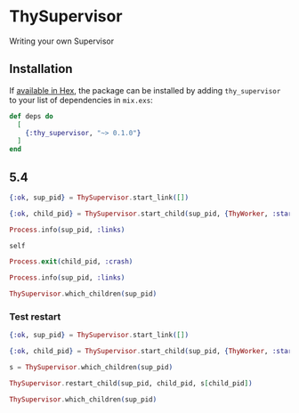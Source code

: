 # ThySupervisor

Writing your own Supervisor

## Installation

If [available in Hex](https://hex.pm/docs/publish), the package can be installed
by adding `thy_supervisor` to your list of dependencies in `mix.exs`:

```elixir
def deps do
  [
    {:thy_supervisor, "~> 0.1.0"}
  ]
end
```

## 5.4

```elixir
{:ok, sup_pid} = ThySupervisor.start_link([])

{:ok, child_pid} = ThySupervisor.start_child(sup_pid, {ThyWorker, :start_link, []})

Process.info(sup_pid, :links)

self

Process.exit(child_pid, :crash)

Process.info(sup_pid, :links)

ThySupervisor.which_children(sup_pid)
```

### Test restart

```elixir
{:ok, sup_pid} = ThySupervisor.start_link([])

{:ok, child_pid} = ThySupervisor.start_child(sup_pid, {ThyWorker, :start_link, []})

s = ThySupervisor.which_children(sup_pid)

ThySupervisor.restart_child(sup_pid, child_pid, s[child_pid])

ThySupervisor.which_children(sup_pid)
```

